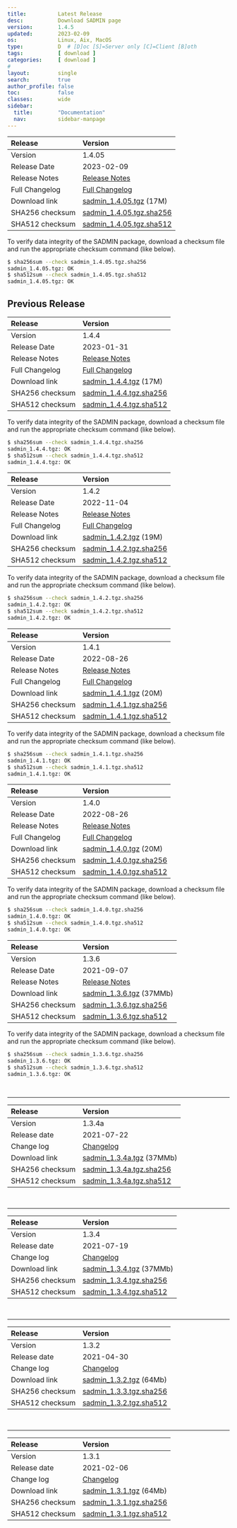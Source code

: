 ```yaml
---
title:          Latest Release
desc:           Download SADMIN page
version:        1.4.5
updated:        2023-02-09
os:             Linux, Aix, MacOS
type:           D  # [D]oc [S]=Server only [C]=Client [B]oth
tags:           [ download ]
categories:     [ download ]
#
layout:         single
search:         true
author_profile: false
toc:            false
classes:        wide
sidebar:
  title:        "Documentation"
  nav:          sidebar-manpage
---
```


| Release         | Version    | 
| :---            | :---       | 
| Version         | 1.4.05    | 
| Release Date    | 2023-02-09  | 
| Release Notes   | [Release Notes](https://github.com/jadupl2/sadmin/releases/tag/1.4.05) | 
| Full Changelog  | [Full Changelog](https://github.com/jadupl2/sadmin/blob/master/changelog.md) | 
| Download link   | [sadmin_1.4.05.tgz](https://github.com/jadupl2/sadmin/releases/download/1.4.05/sadmin_1.4.05.tgz) (17M) | 
| SHA256 checksum | [sadmin_1.4.05.tgz.sha256](https://github.com/jadupl2/sadmin/releases/download/1.4.05/sadmin_1.4.05.tgz.sha256)|
| SHA512 checksum | [sadmin_1.4.05.tgz.sha512](https://github.com/jadupl2/sadmin/releases/download/1.4.05/sadmin_1.4.05.tgz.sha512)|

To verify data integrity of the SADMIN package, download a checksum file and run the appropriate 
checksum command (like below).
```bash
$ sha256sum --check sadmin_1.4.05.tgz.sha256
sadmin_1.4.05.tgz: OK
$ sha512sum --check sadmin_1.4.05.tgz.sha512
sadmin_1.4.05.tgz: OK
```





## Previous Release 


| Release         | Version    | 
| :---            | :---       | 
| Version         | 1.4.4    | 
| Release Date    | 2023-01-31  | 
| Release Notes   | [Release Notes](https://github.com/jadupl2/sadmin/releases/tag/1.4.4) | 
| Full Changelog  | [Full Changelog](https://github.com/jadupl2/sadmin/blob/master/changelog.md) | 
| Download link   | [sadmin_1.4.4.tgz](https://github.com/jadupl2/sadmin/releases/download/1.4.4/sadmin_1.4.4.tgz) (17M) | 
| SHA256 checksum | [sadmin_1.4.4.tgz.sha256](https://github.com/jadupl2/sadmin/releases/download/1.4.4/sadmin_1.4.4.tgz.sha256)|
| SHA512 checksum | [sadmin_1.4.4.tgz.sha512](https://github.com/jadupl2/sadmin/releases/download/1.4.4/sadmin_1.4.4.tgz.sha512)|

To verify data integrity of the SADMIN package, download a checksum file and run the appropriate 
checksum command (like below).
```bash
$ sha256sum --check sadmin_1.4.4.tgz.sha256
sadmin_1.4.4.tgz: OK
$ sha512sum --check sadmin_1.4.4.tgz.sha512
sadmin_1.4.4.tgz: OK
```



| Release         | Version    | 
| :---            | :---       | 
| Version         | 1.4.2    | 
| Release Date    | 2022-11-04  | 
| Release Notes   | [Release Notes](https://github.com/jadupl2/sadmin/releases/tag/1.4.2) | 
| Full Changelog  | [Full Changelog](https://github.com/jadupl2/sadmin/blob/master/changelog.md) | 
| Download link   | [sadmin_1.4.2.tgz](https://github.com/jadupl2/sadmin/releases/download/1.4.2/sadmin_1.4.2.tgz) (19M) | 
| SHA256 checksum | [sadmin_1.4.2.tgz.sha256](https://github.com/jadupl2/sadmin/releases/download/1.4.2/sadmin_1.4.2.tgz.sha256)|
| SHA512 checksum | [sadmin_1.4.2.tgz.sha512](https://github.com/jadupl2/sadmin/releases/download/1.4.2/sadmin_1.4.2.tgz.sha512)|

To verify data integrity of the SADMIN package, download a checksum file and run the appropriate 
checksum command (like below).
```bash
$ sha256sum --check sadmin_1.4.2.tgz.sha256
sadmin_1.4.2.tgz: OK
$ sha512sum --check sadmin_1.4.2.tgz.sha512
sadmin_1.4.2.tgz: OK
```



| Release         | Version    | 
| :---            | :---       | 
| Version         | 1.4.1    | 
| Release Date    | 2022-08-26  | 
| Release Notes   | [Release Notes](https://github.com/jadupl2/sadmin/releases/tag/1.4.1) | 
| Full Changelog  | [Full Changelog](https://github.com/jadupl2/sadmin/blob/master/changelog.md) | 
| Download link   | [sadmin_1.4.1.tgz](https://github.com/jadupl2/sadmin/releases/download/1.4.1/sadmin_1.4.1.tgz) (20M) | 
| SHA256 checksum | [sadmin_1.4.1.tgz.sha256](https://github.com/jadupl2/sadmin/releases/download/1.4.1/sadmin_1.4.1.tgz.sha256)|
| SHA512 checksum | [sadmin_1.4.1.tgz.sha512](https://github.com/jadupl2/sadmin/releases/download/1.4.1/sadmin_1.4.1.tgz.sha512)|

To verify data integrity of the SADMIN package, download a checksum file and run the appropriate 
checksum command (like below).

```bash
$ sha256sum --check sadmin_1.4.1.tgz.sha256
sadmin_1.4.1.tgz: OK
$ sha512sum --check sadmin_1.4.1.tgz.sha512
sadmin_1.4.1.tgz: OK
```




| Release         | Version    | 
| :---            | :---       | 
| Version         | 1.4.0    | 
| Release Date    | 2022-08-26  | 
| Release Notes   | [Release Notes](https://github.com/jadupl2/sadmin/releases/tag/1.4.0) | 
| Full Changelog  | [Full Changelog](https://github.com/jadupl2/sadmin/blob/master/changelog.md) | 
| Download link   | [sadmin_1.4.0.tgz](https://github.com/jadupl2/sadmin/releases/download/1.4.0/sadmin_1.4.0.tgz) (20M) | 
| SHA256 checksum | [sadmin_1.4.0.tgz.sha256](https://github.com/jadupl2/sadmin/releases/download/1.4.0/sadmin_1.4.0.tgz.sha256)|
| SHA512 checksum | [sadmin_1.4.0.tgz.sha512](https://github.com/jadupl2/sadmin/releases/download/1.4.0/sadmin_1.4.0.tgz.sha512)|

To verify data integrity of the SADMIN package, download a checksum file and run the appropriate 
checksum command (like below).
```bash
$ sha256sum --check sadmin_1.4.0.tgz.sha256
sadmin_1.4.0.tgz: OK
$ sha512sum --check sadmin_1.4.0.tgz.sha512
sadmin_1.4.0.tgz: OK
```



| Release         | Version    | 
| :---            | :---       | 
| Version         | 1.3.6    | 
| Release Date    | 2021-09-07  | 
| Release Notes   | [Release Notes](https://github.com/jadupl2/sadmin/releases/tag/1.3.6) | 
| Download link   | [sadmin_1.3.6.tgz](https://github.com/jadupl2/sadmin/releases/download/1.3.6/sadmin_1.3.6.tgz) (37MMb) | 
| SHA256 checksum | [sadmin_1.3.6.tgz.sha256](https://github.com/jadupl2/sadmin/releases/download/1.3.6/sadmin_1.3.6.tgz.sha256)|
| SHA512 checksum | [sadmin_1.3.6.tgz.sha512](https://github.com/jadupl2/sadmin/releases/download/1.3.6/sadmin_1.3.6.tgz.sha512)|

To verify data integrity of the SADMIN package, download a checksum file and run the appropriate 
checksum command (like below).
```bash
$ sha256sum --check sadmin_1.3.6.tgz.sha256
sadmin_1.3.6.tgz: OK
$ sha512sum --check sadmin_1.3.6.tgz.sha512
sadmin_1.3.6.tgz: OK
```

<br>

---

| Release         | Version    |
| :---            | :---       |
| Version         | 1.3.4a    |
| Release date    | 2021-07-22  |
| Change log      | [Changelog](https://github.com/jadupl2/sadmin/releases/tag/1.3.4a) |
| Download link   | [sadmin_1.3.4a.tgz](https://github.com/jadupl2/sadmin/releases/download/1.3.4a/sadmin_1.3.4a.tgz) (37MMb) |
| SHA256 checksum | [sadmin_1.3.4a.tgz.sha256](https://github.com/jadupl2/sadmin/releases/download/1.3.4a/sadmin_1.3.4a.tgz.sha256)|
| SHA512 checksum | [sadmin_1.3.4a.tgz.sha512](https://github.com/jadupl2/sadmin/releases/download/1.3.4a/sadmin_1.3.4a.tgz.sha512)|

<br>

---

| Release         | Version    | 
| :---            | :---       | 
| Version         | 1.3.4    | 
| Release date    | 2021-07-19  | 
| Change log      | [Changelog](https://github.com/jadupl2/sadmin/releases/tag/1.3.4) | 
| Download link   | [sadmin_1.3.4.tgz](https://github.com/jadupl2/sadmin/releases/download/1.3.4/sadmin_1.3.4.tgz) (37MMb) | 
| SHA256 checksum | [sadmin_1.3.4.tgz.sha256](https://github.com/jadupl2/sadmin/releases/download/1.3.4/sadmin_1.3.4.tgz.sha256)|
| SHA512 checksum | [sadmin_1.3.4.tgz.sha512](https://github.com/jadupl2/sadmin/releases/download/1.3.4/sadmin_1.3.4.tgz.sha512)|

<br>

---

| Release | Version | 
| :---| :--- | 
| Version           | 1.3.2 | 
| Release date      | 2021-04-30 | 
| Change log        | [Changelog](https://github.com/jadupl2/sadmin/releases/tag/1.3.2) | 
| Download link     | [sadmin_1.3.2.tgz](https://github.com/jadupl2/sadmin/releases/download/1.3.2/sadmin_1.3.2.tgz) (64Mb) | 
| SHA256 checksum   | [sadmin_1.3.3.tgz.sha256](https://github.com/jadupl2/sadmin/releases/download/1.3.2/sadmin_1.3.2.tgz.sha256)         | 
| SHA512 checksum   | [sadmin_1.3.2.tgz.sha512](https://github.com/jadupl2/sadmin/releases/download/1.3.2/sadmin_1.3.2.tgz.sha512)         | 

<br>

---

| Release | Version | 
| :---| :--- | 
| Version           | 1.3.1 | 
| Release date      | 2021-02-06 | 
| Change log        | [Changelog](https://github.com/jadupl2/sadmin/releases/tag/1.3.1) | 
| Download link     | [sadmin_1.3.1.tgz](https://github.com/jadupl2/sadmin/releases/download/1.3.1/sadmin_1.3.1.tgz) (64Mb) | 
| SHA256 checksum   | [sadmin_1.3.1.tgz.sha256](https://github.com/jadupl2/sadmin/releases/download/1.3.1/sadmin_1.3.1.tgz.sha256)         | 
| SHA512 checksum   | [sadmin_1.3.1.tgz.sha512](https://github.com/jadupl2/sadmin/releases/download/1.3.1/sadmin_1.3.1.tgz.sha512)         | 
